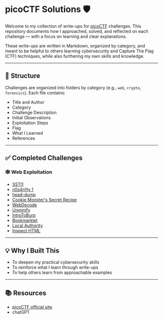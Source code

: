 # picoCTF Solutions 🛡️

Welcome to my collection of write-ups for [picoCTF](https://picoctf.org/) challenges. This repository documents how I approached, solved, and reflected on each challenge — with a focus on learning and clear explanations.

These write-ups are written in Markdown, organized by category, and meant to be helpful to others learning cybersecurity and Capture The Flag (CTF) techniques, while also furthering my own skills and knowledge.

---

## 📁 Structure

Challenges are organized into folders by category (e.g., `web`, `crypto`, `forensics`). Each file contains:

- Title and Author
- Category
- Challenge Description 
- Initial Observations
- Exploitation Steps
- Flag  
- What I Learned  
- References

---

## ✅ Completed Challenges

### 🕸️ Web Exploitation
- [SSTI1](WebExploitation/SSTI1.md)
- [n0s4n1ty 1](WebExploitation/n0s4n1ty1.md)
- [head-dump](WebExploitation/head-dump.md)
- [Cookie Monster's Secret Recipe](WebExploitation/CookieMonster'sSecretRecipe.md)
- [WebDecode](WebExploitation/WebDecode.md)
- [Unminify](WebExploitation/Unminify.md)
- [IntroToBurp](WebExploitation/IntroToBurp.md)
- [Bookmarklet](WebExploitation/Bookmarklet.md)
- [Local Authority](WebExploitation/LocalAuthority.md)
- [Inspect HTML](WebExploitation/InspectHTML.md)
<!-- Add more links as you go -->

---

## 💡 Why I Built This
- To deepen my practical cybersecurity skills
- To reinforce what I learn through write-ups
- To help others learn from approachable examples

---

## 📚 Resources
- [picoCTF official site](https://picoctf.org/)
- chatGPT

